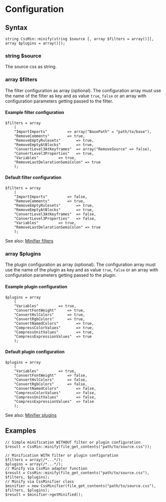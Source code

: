 # Configuration #

## Syntax ##
```
string CssMin::minify(string $source [, array $filters = array()][, array $plugins = array()]);
```

### string $source ###
The source css as string.

### array $filters ###
The filter configuration as array (optional). The configuration array must use the name of the filter as key and as
value `true`, `false` or an array with configuration parameters getting passed to the filter.

#### Example filter configuration ####
```
$filters = array
	(
	"ImportImports"			=> array("BasePath" = "path/to/base"),
	"RemoveComments"		=> true, 
	"RemoveEmptyRulesets"		=> true,
	"RemoveEmptyAtBlocks"		=> true,
	"ConvertLevel3AtKeyframes"	=> array("RemoveSource" => false),
	"ConvertLevel3Properties"	=> true,
	"Variables"			=> true,
	"RemoveLastDelarationSemiColon"	=> true
	);
```

#### Default filter configuration ####
```
$filters = array
	(
	"ImportImports"			=> false,
	"RemoveComments"		=> true, 
	"RemoveEmptyRulesets"		=> true,
	"RemoveEmptyAtBlocks"		=> true,
	"ConvertLevel3AtKeyframes"	=> false,
	"ConvertLevel3Properties"	=> false,
	"Variables"			=> true,
	"RemoveLastDelarationSemiColon"	=> true
	);
```

See also: [Minifier filters](MinifierFilters.md)

### array $plugins ###
The plugin configuration as array (optional). The configuration array must use the name of the plugin as key and as
value `true`, `false` or an array with configuration parameters getting passed to the plugin.

#### Example plugin configuration ####
```
$plugins = array
	(
	"Variables"			=> true,
	"ConvertFontWeight"		=> true,
	"ConvertHslColors"		=> true,
	"ConvertRgbColors"		=> true,
	"ConvertNamedColors"		=> true,
	"CompressColorValues"		=> true,
	"CompressUnitValues"		=> true,
	"CompressExpressionValues"	=> true
	);
```

#### Default plugin configuration ####
```
$plugins = array
	(
	"Variables"			=> true,
	"ConvertFontWeight"		=> false,
	"ConvertHslColors"		=> false,
	"ConvertRgbColors"		=> false,
	"ConvertNamedColors"		=> false,
	"CompressColorValues"		=> false,
	"CompressUnitValues"		=> false,
	"CompressExpressionValues"	=> false
	);
```

See also: [Minifier plugins](MinifierPlugins.md)

## Examples ##
```
// Simple minification WITHOUT filter or plugin configuration
$result = CssMin::minify(file_get_contents("path/to/source.css"));

// Minification WITH filter or plugin configuration 
$filters = array(/*...*/);
$plugins = array(/*...*/);
// Minify via CssMin adapter function
$result = CssMin::minify(file_get_contents("path/to/source.css"), $filters, $plugins);
// Minify via CssMinifier class
$minifier = new CssMinifier(file_get_contents("path/to/source.css"), $filters, $plugins);
$result = $minifier->getMinified();
```